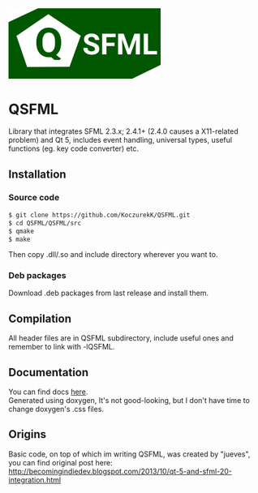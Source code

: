 <img src="https://raw.githubusercontent.com/KoczurekK/QSFML/master/logo/qsfml-original.png" width="300">

# QSFML
Library that integrates SFML 2.3.x; 2.4.1+ (2.4.0 causes a X11-related problem) and Qt 5, includes event handling, universal types, useful functions (eg. key code converter) etc.

## Installation
### Source code

```
$ git clone https://github.com/KoczurekK/QSFML.git
$ cd QSFML/QSFML/src
$ qmake
$ make
```

Then copy .dll/.so and include directory wherever you want to.

### Deb packages
Download .deb packages from last release and install them.

## Compilation
All header files are in QSFML subdirectory, include useful ones and remember to link with -lQSFML.

## Documentation
You can find docs [here](https://koczurekk.github.io/QSFML/).<br />
Generated using doxygen, It's not good-looking, but I don't have time to change doxygen's .css files.

## Origins
Basic code, on top of which im writing QSFML, was created by "jueves", you can find original post here: http://becomingindiedev.blogspot.com/2013/10/qt-5-and-sfml-20-integration.html
